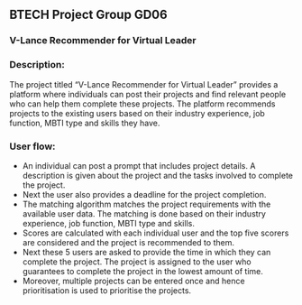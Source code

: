 ## BTECH Project Group GD06
### V-Lance Recommender for Virtual Leader

### Description:
  The project titled “V-Lance Recommender for Virtual Leader” provides a platform where individuals can post their   projects and find relevant people who can help them complete these projects. The platform recommends projects to   the existing users based on their industry experience, job function, MBTI type and skills they have. 


### User flow:
  -	An individual can post a prompt that includes project details. A description is given about the project and        the tasks involved to complete the project.
  -	Next the user also provides a deadline for the project completion.
  -	The matching algorithm matches the project requirements with the available user data. The matching is done         based on their industry experience, job function, MBTI type and skills. 
  -	Scores are calculated with each individual user and the top five scorers are considered and the project is         recommended to them.
  -	Next these 5 users are asked to provide the time in which they can complete the project. The project is            assigned to the user who guarantees to complete the project in the lowest amount of time.
  -	Moreover, multiple projects can be entered once and hence prioritisation is used to prioritise the projects.

